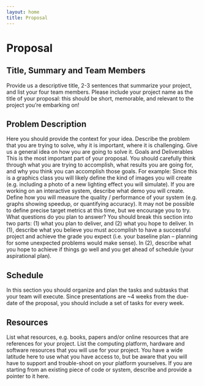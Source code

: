 ```yaml
---
layout: home
title: Proposal
---
```


# Proposal


## Title, Summary and Team Members
Provide us a descriptive title, 2-3 sentences that summarize your project, and list your four team members.
Please include your project name as the title of your proposal: this should be short, memorable, and relevant to the project you’re embarking on!

## Problem Description
Here you should provide the context for your idea. Describe the problem that you are trying to solve, why it is important, where it is challenging. Give us a general idea on how you are going to solve it.
Goals and Deliverables
This is the most important part of your proposal. You should carefully think through what you are trying to accomplish, what results you are going for, and why you think you can accomplish those goals. For example:
Since this is a graphics class you will likely define the kind of images you will create (e.g. including a photo of a new lighting effect you will simulate).
If you are working on an interactive system, describe what demo you will create.
Define how you will measure the quality / performance of your system (e.g. graphs showing speedup, or quantifying accuracy). It may not be possible to define precise target metrics at this time, but we encourage you to try.
What questions do you plan to answer?
You should break this section into two parts: (1) what you plan to deliver, and (2) what you hope to deliver. In (1), describe what you believe you must accomplish to have a successful project and achieve the grade you expect (i.e. your baseline plan – planning for some unexpected problems would make sense). In (2), describe what you hope to achieve if things go well and you get ahead of schedule (your aspirational plan).

## Schedule
In this section you should organize and plan the tasks and subtasks that your team will execute. Since presentations are ~4 weeks from the due-date of the proposal, you should include a set of tasks for every week.

## Resources
List what resources, e.g. books, papers and/or online resources that are references for your project. List the computing platform, hardware and software resources that you will use for your project. You have a wide latitude here to use what you have access to, but be aware that you will have to support and trouble-shoot on your platform yourselves. If you are starting from an existing piece of code or system, describe and provide a pointer to it here.
